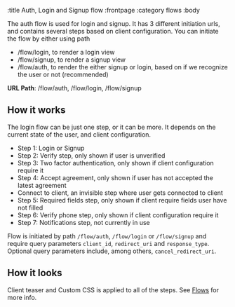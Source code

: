 :title Auth, Login and Signup flow
:frontpage
:category flows
:body

The auth flow is used for login and signup. It has 3 different initiation urls, and contains several steps based on client configuration.
You can initiate the flow by either using path

* /flow/login, to render a login view
* /flow/signup, to render a signup view
* /flow/auth, to render the either signup or login, based on if we recognize the user or not (recommended)

**URL Path**: /flow/auth, /flow/login, /flow/signup

## How it works
The login flow can be just one step, or it can be more. It depends on the current state of the user, and client configuration.

* Step 1: Login or Signup
* Step 2: Verify step, only shown if user is unverified
* Step 3: Two factor authentication, only shown if client configuration require it
* Step 4: Accept agreement, only shown if user has not accepted the latest agreement
* Connect to client, an invisible step where user gets connected to client
* Step 5: Required fields step, only shown if client require fields user have not filled
* Step 6: Verify phone step, only shown if client configuration require it
* Step 7: Notifications step, not currently in use

Flow is initiated by path `/flow/auth`, `/flow/login` or `/flow/signup` and require query parameters `client_id`, `redirect_uri` and `response_type`.
Optional query parameters include, among others, `cancel_redirect_uri`.


## How it looks
Client teaser and Custom CSS is applied to all of the steps. See [Flows](/flows/flows/) for more info.